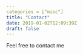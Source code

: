 ```yaml
---
categories = ["misc"]
title: "Contact"
date: 2019-01-02T12:09:39Z
draft: false
---
```

Feel free to contact me 
